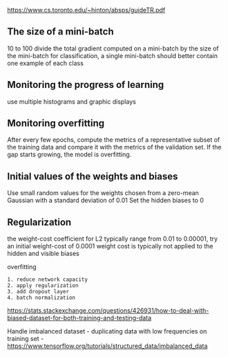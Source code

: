 https://www.cs.toronto.edu/~hinton/absps/guideTR.pdf

## The size of a mini-batch

10 to 100
divide the total gradient computed on a mini-batch by the size of the mini-batch
for classification, a single mini-batch should better contain one example of each class

## Monitoring the progress of learning

use multiple histograms and graphic displays

## Monitoring overfitting

After every few epochs, compute the metrics of a representative subset of the training data and compare it with the metrics of the validation set. If the gap starts growing, the model is overfitting.

## Initial values of the weights and biases

Use small random values for the weights chosen from a zero-mean Gaussian with a standard deviation of 0.01
Set the hidden biases to 0

## Regularization

the weight-cost coefficient for L2 typically range from 0.01 to 0.00001, try an initial weight-cost of 0.0001
weight cost is typically not applied to the hidden and visible biases


overfitting

	1. reduce network capacity
	2. apply regularization
	3. add dropout layer
	4. batch normalization

https://stats.stackexchange.com/questions/426931/how-to-deal-with-biased-dataset-for-both-training-and-testing-data

Handle imbalanced dataset
	- duplicating data with low frequencies on training set
	- https://www.tensorflow.org/tutorials/structured_data/imbalanced_data
